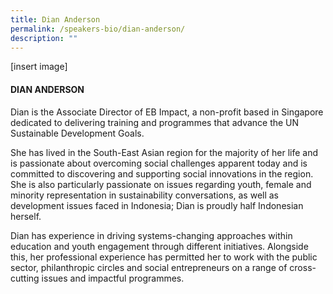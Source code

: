 ```yaml
---
title: Dian Anderson
permalink: /speakers-bio/dian-anderson/
description: ""
---
```


[insert image]

#### DIAN ANDERSON

Dian is the Associate Director of EB Impact, a non-profit based in Singapore dedicated to delivering training and programmes that advance the UN Sustainable Development Goals.  
  
She has lived in the South-East Asian region for the majority of her life and is passionate about overcoming social challenges apparent today and is committed to discovering and supporting social innovations in the region. She is also particularly passionate on issues regarding youth, female and minority representation in sustainability conversations, as well as development issues faced in Indonesia; Dian is proudly half Indonesian herself.  
  
Dian has experience in driving systems-changing approaches within education and youth engagement through different initiatives. Alongside this, her professional experience has permitted her to work with the public sector, philanthropic circles and social entrepreneurs on a range of cross-cutting issues and impactful programmes.